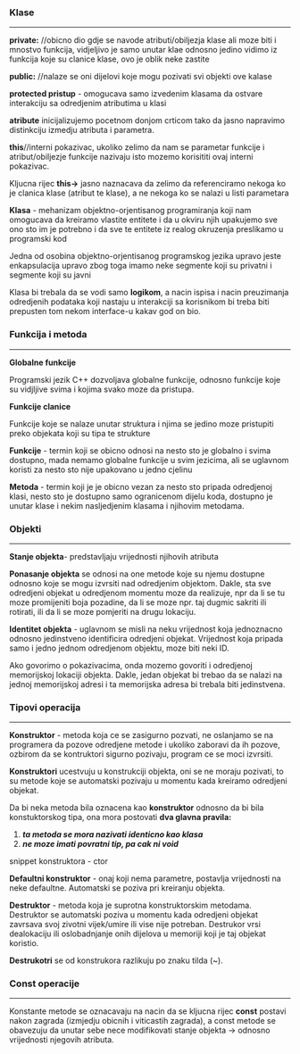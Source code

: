 ### Klase

<hr>

**private:** //obicno dio gdje se navode atributi/obiljezja klase ali moze biti i mnostvo funkcija, vidjeljivo je samo unutar klae odnosno jedino vidimo iz funkcija koje su clanice klase, ovo je oblik neke zastite

**public:** //nalaze se oni dijelovi koje mogu pozivati svi objekti ove kalase

**protected pristup** - omogucava samo izvedenim klasama da ostvare interakciju sa odredjenim atributima u klasi 

**atribute** inicijalizujemo pocetnom donjom crticom tako da jasno napravimo distinkciju izmedju atributa i parametra. 

**this**//interni pokazivac, ukoliko zelimo da nam se parametar funkcije i atribut/obiljezje funkcije nazivaju isto mozemo korisititi ovaj interni pokazivac.

Kljucna rijec **this->** jasno naznacava da zelimo da referenciramo nekoga ko je clanica klase (atribut te klase), a ne nekoga ko se nalazi u listi parametara

**Klasa** - mehanizam objektno-orjentisanog programiranja koji nam omogucava da kreiramo vlastite entitete i da u okviru njih upakujemo sve ono sto im je potrebno i da sve te entitete iz realog okruzenja preslikamo u programski kod

Jedna od osobina objektno-orjentisanog programskog jezika upravo jeste enkapsulacija upravo zbog toga imamo neke segmente koji su privatni i segmente koji su javni 

Klasa bi trebala da se vodi samo **logikom**, a nacin ispisa i nacin preuzimanja odredjenih podataka koji nastaju u interakciji sa korisnikom bi treba biti prepusten tom nekom interface-u kakav god on bio. 



### Funkcija i metoda

<hr>

**Globalne funkcije**

Programski jezik C++ dozvoljava globalne funkcije, odnosno funkcije koje su vidjljive svima i kojima svako moze da pristupa. 

**Funkcije clanice**

Funkcije koje se nalaze unutar struktura i njima se jedino moze pristupiti preko objekata koji su tipa te strukture 

**Funkcije** - termin koji se obicno odnosi na nesto sto je globalno i svima dostupno, mada nemamo globalne funkcije u svim jezicima, ali se uglavnom koristi za nesto sto nije upakovano u jedno cjelinu

**Metoda** - termin koji je je obicno vezan za nesto sto pripada odredjenoj klasi, nesto sto je dostupno samo ogranicenom dijelu koda, dostupno je unutar klase i nekim nasljedjenim klasama i njihovim metodama.



### Objekti

<hr>

**Stanje objekta**- predstavljaju vrijednosti njihovih atributa 

**Ponasanje objekta** se odnosi na one metode koje su njemu dostupne odnosno koje se mogu izvrsiti nad odredjenim objektom. Dakle, sta sve odredjeni objekat u odredjenom momentu moze da realizuje, npr da li se tu moze promijeniti boja pozadine, da li se moze npr. taj dugmic sakriti ili rotirati, ili da li se moze pomjeriti na drugu lokaciju. 

**Identitet objekta** - uglavnom se misli na neku vrijednost koja jednoznacno odnosno jedinstveno identificira odredjeni objekat. Vrijednost koja pripada samo i jedno jednom odredjenom objektu, moze biti neki ID. 

Ako govorimo o pokazivacima, onda mozemo govoriti i odredjenoj memorijskoj lokaciji objekta. Dakle, jedan objekat bi trebao da se nalazi na jednoj memorijskoj adresi i ta memorijska adresa bi trebala biti jedinstvena.



### Tipovi operacija

<hr> 

**Konstruktor** - metoda koja ce se zasigurno pozvati, ne oslanjamo se na programera da pozove odredjene metode i ukoliko zaboravi da ih pozove, ozbirom da se kontruktori sigurno pozivaju, program ce se moci izvrsiti. 

**Konstruktori** ucestvuju u konstrukciji objekta, oni se ne moraju pozivati, to su metode koje se automatski pozivaju u momentu kada kreiramo odredjeni objekat. 

Da bi neka metoda bila oznacena kao **konstruktor** odnosno da bi bila konstuktorskog tipa, ona mora postovati **dva glavna pravila:** 

1. ***ta metoda se mora nazivati identicno kao klasa***
2. ***ne moze imati povratni tip, pa cak ni void***

snippet konstruktora - ctor

**Defaultni konstruktor** - onaj koji nema parametre, postavlja vrijednosti na neke defaultne. Automatski se poziva pri kreiranju objekta.  

**Destruktor** - metoda koja je suprotna konstruktorskim metodama. Destruktor se automatski poziva u momentu kada odredjeni objekat zavrsava svoj zivotni vijek/umire ili vise nije potreban. Destrukor vrsi dealokaciju ili oslobadnjanje onih dijelova u memoriji koji je taj objekat koristio.

**Destrukotri** se od konstrukora razlikuju po znaku tilda (~). 



### Const operacije

<hr>

Konstante metode se oznacavaju na nacin da se kljucna rijec **const** postavi nakon zagrada (izmjedju obicnih i viticastih zagrada), a const metode se obavezuju da unutar sebe nece modifikovati stanje objekta -> odnosno vrijednosti njegovih atributa.















